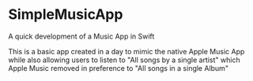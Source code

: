 # SimpleMusicApp
A quick development of a Music App in Swift

This is a basic app created in a day to mimic the native Apple Music App while also allowing users to listen to "All songs by a single artist" which Apple Music removed in preference to "All songs in a single Album"
